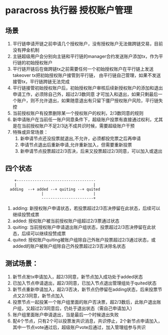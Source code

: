 # paracross 执行器 授权账户管理

## 场景
 1. 平行链申请开链之前申请几个授权账户，没有授权账户无法做跨链交易，目前没有押金机制
 1. 主链超级用户会分别向主链和平行链的manager合约发送账户添加tx，作为平行链的初始授权账户
 1. 平行链开链后在做跨链tx之前需要任何一个初始授权账户在平行链上发送takeover tx把初始授权账户接管到平行链，
    由平行链自己管理，如果不发送接管tx，平行链跨链无法完成
 1. 平行链接管初始授权账户后，初始授权账户审核后续新授权账户的添加和退出申请工作，必须除自己外，超过2/3数同意
    才可加入和退出，如果只剩最后一个账户，则不允许退出，如果随意退出有只留下僵尸授权账户风险，平行链失控
 1. 当前授权账户有投票删除某一个授权账户的权利，2/3数同意的规则
 1. 新申请账户在当前任一账户同意条件下，超级账户投票有直接通过权利，尤其是在当前授权账户不足2/3达不成共识时候，需要超级账户干预
 1. 特殊或异常场景：
    1. 新申请节点还没投票就退出,不允许，必须都投完票之后再申请
    1. 申请节点退出后重新申请,允许重新加入，但需要重新投票
    1. 新申请节点投票超过2/3否决，后来又投票超过2/3同意，可以加入或退出   
    
## 四个状态
```
    +-----------------------------------
    |                                  |
  adding  --+ added --+ quiting --+ quited
                |                      |
                -----------------------+
``` 
  1. adding:  新授权账户申请状态，若投票超过2/3否决停留在此状态，后续可以继续投赞成票
  1. added:   授权账户被当前授权账户组超过2/3票通过状态
  1. quiting: 当前授权账户申请退出账户组状态，投票超过2/3否决停留在此状态，后续可以继续投赞成票
  1. quited:  授权账户quiting被账户组除自己外账户投票超过2/3通过状态，或added的账户被账户组除自己外投票超过2/3否决除名状态   
  
## 测试场景：
 1. 新节点发tx申请加入，超2/3同意，新节点加入成功处于added状态
 1. 已加入节点申请退出，超2/3同意，已加入节点退出管理组处于quited状态
 1. 新节点重新申请加入，超2/3否决，新节点仍停留在adding状态，后来投票节点又2/3同意，新节点加入
 1. 投票节点一起投某一个账户组里面的账户否决票，超2/3数后，此账户退出账户组，又超过2/3同意后，仍处于退出状态（需自己申请加入）
 1. 账户组里面账户申请退出，当是最后一个时候退出失败
 1. 配4个节点，只有2个可以投票发共识消息，共识停止，2个新节点申请加入，其中一节点vote通过后，超级账户vote后通过，加入管理组参与共识             